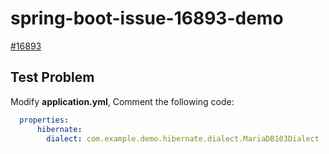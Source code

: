 # spring-boot-issue-16893-demo

[#16893](https://github.com/spring-projects/spring-boot/issues/16893)

## Test Problem

Modify **application.yml**, Comment the following code:
```yaml
  properties:
      hibernate:
        dialect: com.example.demo.hibernate.dialect.MariaDB103Dialect
```
